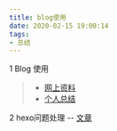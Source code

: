 ```yaml
---
title: blog使用
date: 2020-02-15 19:00:14
tags:
- 总结
---
```



1 Blog 使用
> - [网上资料](https://www.zhihu.com/people/CrazyMilk/answers )
> - [个人总结](https://josiah.top/2020/02/BLog%E5%B9%B3%E5%8F%B0%E6%80%BB%E7%BB%93%E4%BD%BF%E7%94%A8/)

2 hexo问题处理 -- [文章](https://josiah.top/2020/10/hexo问题处理/)